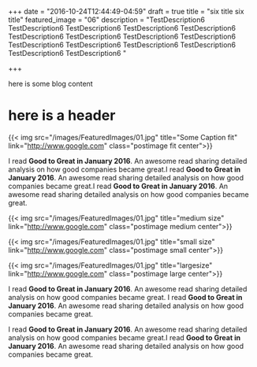 +++
date = "2016-10-24T12:44:49-04:59"
draft = true
title = "six title six title"
featured_image = "06"
description = "TestDescription6 TestDescription6 TestDescription6 TestDescription6 TestDescription6 TestDescription6 TestDescription6 TestDescription6 TestDescription6 TestDescription6 TestDescription6 TestDescription6 TestDescription6 TestDescription6 TestDescription6 "


+++

here is some blog content

here is a header 
=

{{< img src="/images/FeaturedImages/01.jpg" title="Some Caption fit" link="http://www.google.com" class="postimage fit center">}}

I read **Good to Great in January 2016**. An awesome read sharing detailed analysis on how good companies became great.I read **Good to Great in January 2016**. An awesome read sharing detailed analysis on how good companies became great.I read **Good to Great in January 2016**. An awesome read sharing detailed analysis on how good companies became great.




{{< img src="/images/FeaturedImages/01.jpg" title="medium size" link="http://www.google.com" class="postimage medium center">}}

{{< img src="/images/FeaturedImages/01.jpg" title="small size" link="http://www.google.com" class="postimage small center">}}

{{< img src="/images/FeaturedImages/01.jpg" title="largesize" link="http://www.google.com" class="postimage large center">}}

I read **Good to Great in January 2016**. An awesome read sharing detailed analysis on how good companies became great.
I read **Good to Great in January 2016**. An awesome read sharing detailed analysis on how good companies became great.


I read **Good to Great in January 2016**. An awesome read sharing detailed analysis on how good companies became great.I read **Good to Great in January 2016**. An awesome read sharing detailed analysis on how good companies became great.